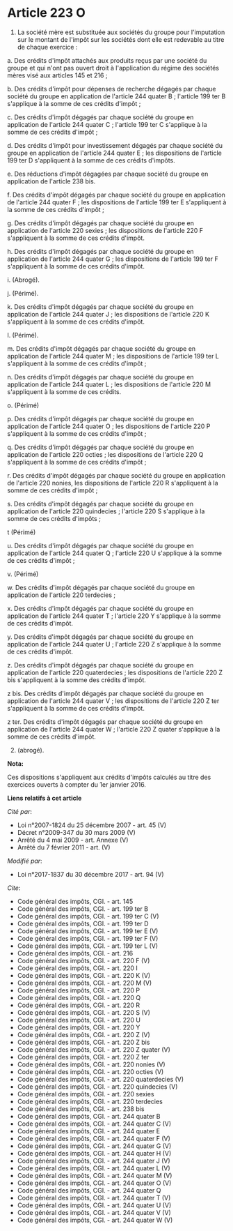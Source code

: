# Article 223 O

1. La société mère est substituée aux sociétés du groupe pour l'imputation sur le montant de l'impôt sur les sociétés dont
elle est redevable au titre de chaque exercice :

a. Des crédits d'impôt attachés aux produits reçus par une société du groupe et qui n'ont pas ouvert droit à l'application du
régime des sociétés mères visé aux articles 145 et 216 ;

b. Des crédits d'impôt pour dépenses de recherche dégagés par chaque société du groupe en application de l'article 244 quater
B ; l'article 199 ter B s'applique à la somme de ces crédits d'impôt ;

c. Des crédits d'impôt dégagés par chaque société du groupe en application de l'article 244 quater C ; l'article 199 ter C
s'applique à la somme de ces crédits d'impôt ;

d. Des crédits d'impôt pour investissement dégagés par chaque société du groupe en application de l'article 244 quater E ;
les dispositions de l'article 199 ter D s'appliquent à la somme de ces crédits d'impôts.

e. Des réductions d'impôt dégagées par chaque société du groupe en application de l'article 238 bis.

f. Des crédits d'impôt dégagés par chaque société du groupe en application de l'article 244 quater F ; les dispositions de
l'article 199 ter E s'appliquent à la somme de ces crédits d'impôt ;

g. Des crédits d'impôt dégagés par chaque société du groupe en application de l'article 220 sexies ; les dispositions de
l'article 220 F s'appliquent à la somme de ces crédits d'impôt.

h. Des crédits d'impôt dégagés par chaque société du groupe en application de l'article 244 quater G ; les dispositions de
l'article 199 ter F s'appliquent à la somme de ces crédits d'impôt.

i. (Abrogé).

j. (Périmé).

k. Des crédits d'impôt dégagés par chaque société du groupe en application de l'article 244 quater J ; les dispositions de
l'article 220 K s'appliquent à la somme de ces crédits d'impôt.

l. (Périmé).

m. Des crédits d'impôt dégagés par chaque société du groupe en application de l'article 244 quater M ; les dispositions de
l'article 199 ter L s'appliquent à la somme de ces crédits d'impôt ;

n. Des crédits d'impôt dégagés par chaque société du groupe en application de l'article 244 quater L ; les dispositions de
l'article 220 M s'appliquent à la somme de ces crédits.

o. (Périmé)

p. Des crédits d'impôt dégagés par chaque société du groupe en application de l'article 244 quater O ; les dispositions de
l'article 220 P s'appliquent à la somme de ces crédits d'impôt ;

q. Des crédits d'impôt dégagés par chaque société du groupe en application de l'article 220 octies ; les dispositions de
l'article 220 Q s'appliquent à la somme de ces crédits d'impôt ;

r. Des crédits d'impôt dégagés par chaque société du groupe en application de l'article 220 nonies, les dispositions de
l'article 220 R s'appliquent à la somme de ces crédits d'impôt ;

s. Des crédits d'impôt dégagés par chaque société du groupe en application de l'article 220 quindecies ; l'article 220 S
s'applique à la somme de ces crédits d'impôts ;

t (Périmé)

u. Des crédits d'impôt dégagés par chaque société du groupe en application de l'article 244 quater Q ; l'article 220 U
s'applique à la somme de ces crédits d'impôt ;

v. (Périmé)

w. Des crédits d'impôt dégagés par chaque société du groupe en application de l'article 220 terdecies ;

x. Des crédits d'impôt dégagés par chaque société du groupe en application de l'article 244 quater T ; l'article 220 Y
s'applique à la somme de ces crédits d'impôt.

y. Des crédits d'impôt dégagés par chaque société du groupe en application de l'article 244 quater U ; l'article 220 Z
s'applique à la somme de ces crédits d'impôt.

z. Des crédits d'impôt dégagés par chaque société du groupe en application de l'article 220 quaterdecies ; les dispositions
de l'article 220 Z bis s'appliquent à la somme des crédits d'impôt.

z bis. Des crédits d'impôt dégagés par chaque société du groupe en application de l'article 244 quater V ; les dispositions
de l'article 220 Z ter s'appliquent à la somme de ces crédits d'impôt.

z ter. Des crédits d'impôt dégagés par chaque société du groupe en application de l'article 244 quater W ; l'article 220 Z
quater s'applique à la somme de ces crédits d'impôt.

2. (abrogé).

**Nota:**

Ces dispositions s'appliquent aux crédits d'impôts calculés au titre des exercices ouverts à compter du 1er janvier 2016.

**Liens relatifs à cet article**

_Cité par_:

  - Loi n°2007-1824 du 25 décembre 2007 - art. 45 (V)
  - Décret n°2009-347 du 30 mars 2009 (V)
  - Arrêté du 4 mai 2009 - art. Annexe (V)
  - Arrêté du 7 février 2011 - art. (V)

_Modifié par_:

  - Loi n°2017-1837 du 30 décembre 2017 - art. 94 (V)

_Cite_:

  - Code général des impôts, CGI. - art. 145
  - Code général des impôts, CGI. - art. 199 ter B
  - Code général des impôts, CGI. - art. 199 ter C (V)
  - Code général des impôts, CGI. - art. 199 ter D
  - Code général des impôts, CGI. - art. 199 ter E (V)
  - Code général des impôts, CGI. - art. 199 ter F (V)
  - Code général des impôts, CGI. - art. 199 ter L (V)
  - Code général des impôts, CGI. - art. 216
  - Code général des impôts, CGI. - art. 220 F (V)
  - Code général des impôts, CGI. - art. 220 I
  - Code général des impôts, CGI. - art. 220 K (V)
  - Code général des impôts, CGI. - art. 220 M (V)
  - Code général des impôts, CGI. - art. 220 P
  - Code général des impôts, CGI. - art. 220 Q
  - Code général des impôts, CGI. - art. 220 R
  - Code général des impôts, CGI. - art. 220 S (V)
  - Code général des impôts, CGI. - art. 220 U
  - Code général des impôts, CGI. - art. 220 Y
  - Code général des impôts, CGI. - art. 220 Z (V)
  - Code général des impôts, CGI. - art. 220 Z bis
  - Code général des impôts, CGI. - art. 220 Z quater (V)
  - Code général des impôts, CGI. - art. 220 Z ter
  - Code général des impôts, CGI. - art. 220 nonies (V)
  - Code général des impôts, CGI. - art. 220 octies (V)
  - Code général des impôts, CGI. - art. 220 quaterdecies (V)
  - Code général des impôts, CGI. - art. 220 quindecies (V)
  - Code général des impôts, CGI. - art. 220 sexies
  - Code général des impôts, CGI. - art. 220 terdecies
  - Code général des impôts, CGI. - art. 238 bis
  - Code général des impôts, CGI. - art. 244 quater B
  - Code général des impôts, CGI. - art. 244 quater C (V)
  - Code général des impôts, CGI. - art. 244 quater E
  - Code général des impôts, CGI. - art. 244 quater F (V)
  - Code général des impôts, CGI. - art. 244 quater G (V)
  - Code général des impôts, CGI. - art. 244 quater H (V)
  - Code général des impôts, CGI. - art. 244 quater J (V)
  - Code général des impôts, CGI. - art. 244 quater L (V)
  - Code général des impôts, CGI. - art. 244 quater M (V)
  - Code général des impôts, CGI. - art. 244 quater O (V)
  - Code général des impôts, CGI. - art. 244 quater Q
  - Code général des impôts, CGI. - art. 244 quater T (V)
  - Code général des impôts, CGI. - art. 244 quater U (V)
  - Code général des impôts, CGI. - art. 244 quater V (V)
  - Code général des impôts, CGI. - art. 244 quater W (V)

